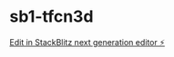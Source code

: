 # sb1-tfcn3d

[Edit in StackBlitz next generation editor ⚡️](https://stackblitz.com/~/github.com/PowerCoder88/sb1-tfcn3d)